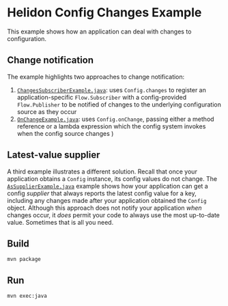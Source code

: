 
# Helidon Config Changes Example

This example shows how an application can deal with changes to 
configuration.

## Change notification
The example highlights two approaches to change notification:

1. [`ChangesSubscriberExample.java`](./src/main/java/io/helidon/config/examples/changes/ChangesSubscriberExample.java):
uses `Config.changes` to register an application-specific `Flow.Subscriber` with a 
config-provided `Flow.Publisher` to be notified of changes to the underlying 
configuration source as they occur
2. [`OnChangeExample.java`](./src/main/java/io/helidon/config/examples/changes/OnChangeExample.java):
uses `Config.onChange`, passing either a method reference or a lambda expression
which the config system invokes when the config source changes
)

## Latest-value supplier
A third example illustrates a different solution. 
Recall that once your application obtains a `Config` instance, its config values 
do not change. The 
[`AsSupplierExample.java`](./src/main/java/io/helidon/config/examples/changes/AsSupplierExample.java)
example shows how your application can get a config _supplier_ that always reports 
the latest config value for a key, including any changes made after your
application obtained the `Config` object. Although this approach does not notify
your application _when_ changes occur, it _does_ permit your code to always use 
the most up-to-date value. Sometimes that is all you need.

## Build

```
mvn package
```

## Run

```
mvn exec:java
```
